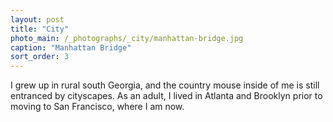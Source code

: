 ```yaml
---
layout: post
title: "City"
photo_main: /_photographs/_city/manhattan-bridge.jpg
caption: "Manhattan Bridge"
sort_order: 3
---
```

I grew up in rural south Georgia, and the country mouse inside of me is still entranced by cityscapes. As an adult, I lived in Atlanta and Brooklyn prior to moving to San Francisco, where I am now.
